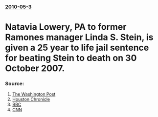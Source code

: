 ### [2010-05-3](/news/2010/05/3/index.md)

# Natavia Lowery, PA to former Ramones manager Linda S. Stein, is given a 25 year to life jail sentence for beating Stein to death on 30 October 2007. 




### Source:

1. [The Washington Post](http://www.washingtonpost.com/wp-dyn/content/article/2010/05/03/AR2010050301099.html)
2. [Houston Chronicle](http://www.chron.com/disp/story.mpl/ap/top/all/6987938.html)
3. [BBC](http://news.bbc.co.uk/2/hi/entertainment/8658574.stm)
4. [CNN](http://edition.cnn.com/2010/CRIME/05/03/linda.stein.lowery.sentenced/index.html?eref=rss_mostpopular&utm_source=feedburner&utm_medium=feed&utm_campaign=Feed%3A+rss%2Fcnn_mostpopular+%28RSS%3A+Most+Popular%29)
